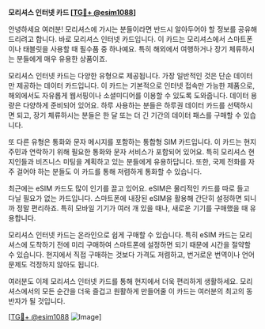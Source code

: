 **모리셔스 인터넷 카드 [[TG💪+ @esim1088](https://t.me/s/esim1088)]**

안녕하세요 여러분! 모리셔스에 가시는 분들이라면 반드시 알아두어야 할 정보를 공유해드리려고 합니다. 바로 모리셔스 인터넷 카드입니다. 이 카드는 모리셔스에서 스마트폰이나 태블릿을 사용할 때 필수품 중 하나예요. 특히 해외에서 여행하거나 장기 체류하시는 분들에게 매우 유용한 상품이죠.

모리셔스 인터넷 카드는 다양한 유형으로 제공됩니다. 가장 일반적인 것은 단순 데이터만 제공하는 데이터 카드입니다. 이 카드는 기본적으로 인터넷 접속만 가능한 제품으로, 해외에서도 자유롭게 웹서핑이나 소셜미디어를 이용할 수 있도록 도와줍니다. 데이터 용량은 다양하게 준비되어 있어요. 하루 사용하는 분들은 하루권 데이터 카드를 선택하시면 되고, 장기 체류하시는 분들은 한 달 또는 더 긴 기간의 데이터 패스를 구매할 수 있습니다.

또 다른 유형은 통화와 문자 메시지를 포함하는 통합형 SIM 카드입니다. 이 카드는 현지 주민과 연락하기 위해 필요한 통화와 문자 서비스가 포함되어 있어요. 특히 모리셔스 현지인들과 비즈니스 미팅을 계획하고 있는 분들에게 유용하답니다. 또한, 국제 전화를 자주 걸어야 하는 분들도 이 카드를 통해 저렴하게 통화할 수 있습니다.

최근에는 eSIM 카드도 많이 인기를 끌고 있어요. eSIM은 물리적인 카드를 따로 들고 다닐 필요가 없는 카드입니다. 스마트폰에 내장된 eSIM을 활용해 간단히 설정하면 되니까 정말 편리하죠. 특히 모바일 기기가 여러 개 있을 때나, 새로운 기기를 구매했을 때 유용합니다.

모리셔스 인터넷 카드는 온라인으로 쉽게 구매할 수 있습니다. 특히 eSIM 카드는 모리셔스에 도착하기 전에 미리 구매하여 스마트폰에 설정하면 되기 때문에 시간을 절약할 수 있습니다. 현지에서 직접 구매하는 것보다 가격도 저렴하고, 번거로운 번역이나 언어 문제도 걱정하지 않아도 됩니다.

여러분도 이제 모리셔스 인터넷 카드를 통해 현지에서 더욱 편리하게 생활하세요. 모리셔스에서의 모든 순간을 더욱 즐겁고 원활하게 만들어줄 이 카드는 여러분의 최고의 동반자가 될 것입니다.

[[TG💪+ @esim1088](https://t.me/s/esim1088) ![Image](https://i.postimg.cc/Y0z9fWf4/image.png)]